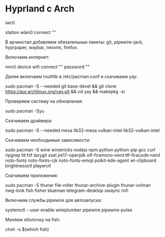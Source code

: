 # Hyprland с Arch
iwctl

station wlan0 connect ""

В арчинстал добавляем обязательные пакеты: git, pipewire-jack, hyprpaper, waybar, neovim, firefox.

Включаем интернет:

nmcli device wifi connect "" password ""

Далее включаем multilib в /etc/pacman.conf и скачиваем yay:

sudo pacman -S --needed git base-devel && git clone https://aur.archlinux.org/yay.git && cd yay && makepkg -si

Проверяем систему на обновления: 

sudo pacman -Syu

Скачиваем драйвера:

sudo pacman -S --needed mesa lib32-mesa vulkan-intel lib32-vulkan-intel

Скачиваем необходимые зависимости:

sudo pacman -S wine winetricks nodejs npm python python-pip gcc curl ripgrep fd fzf lazygit xsel jre17-openjdk otf-firamono-nerd ttf-firacode-nerd noto-fonts noto-fonts-cjk noto-fonts-emoji polkit-kde-agent wl-clipboard brightnessctl playerctl

Скачиваем приложения:

sudo pacman -S thunar file-roller thunar-archive-plugin thunar-volman nwg-look fish fisher blueman telegram-desktop swaync rofi 

Включаем службы pipewire для автозапуска:

systemctl --user enable wireplumber pipewire pipewire-pulse

Меняем оболочку на fish:

chsh -s $(which fish)
